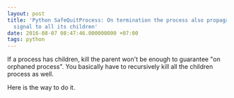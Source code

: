 ```yaml
---
layout: post
title: 'Python SafeQuitProcess: On termination the process also propagates the termination
  signal to all its children'
date: 2016-08-07 08:47:46.000000000 +07:00
tags: python
---
```

If a process has children, kill the parent won't be enough to guarantee "on orphaned process". You basically have to recursively kill all the children process as well.

Here is the way to do it.

<script src="https://gist.github.com/phizaz/4ee94fd75ae00fca5bc69232f4aa5b85.js"></script>

